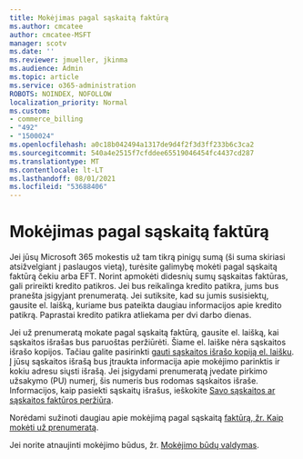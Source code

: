 ```yaml
---
title: Mokėjimas pagal sąskaitą faktūrą
ms.author: cmcatee
author: cmcatee-MSFT
manager: scotv
ms.date: ''
ms.reviewer: jmueller, jkinma
ms.audience: Admin
ms.topic: article
ms.service: o365-administration
ROBOTS: NOINDEX, NOFOLLOW
localization_priority: Normal
ms.custom:
- commerce_billing
- "492"
- "1500024"
ms.openlocfilehash: a0c18b042494a1317de9d4f2f3d3ff233b6c3ca2
ms.sourcegitcommit: 540a4e2515f7cfddee65519046454fc4437cd287
ms.translationtype: MT
ms.contentlocale: lt-LT
ms.lasthandoff: 08/01/2021
ms.locfileid: "53688406"
---
```

# <a name="pay-by-invoice"></a>Mokėjimas pagal sąskaitą faktūrą

Jei jūsų Microsoft 365 mokestis už tam tikrą pinigų sumą (ši suma skiriasi atsižvelgiant į paslaugos vietą), turėsite galimybę mokėti pagal sąskaitą faktūrą čekiu arba EFT. Norint apmokėti didesnių sumų sąskaitas faktūras, gali prireikti kredito patikros. Jei bus reikalinga kredito patikra, jums bus pranešta įsigyjant prenumeratą. Jei sutiksite, kad su jumis susisiektų, gausite el. laišką, kuriame bus pateikta daugiau informacijos apie kredito patikrą. Paprastai kredito patikra atliekama per dvi darbo dienas.

Jei už prenumeratą mokate pagal sąskaitą faktūrą, gausite el. laišką, kai sąskaitos išrašas bus paruoštas peržiūrėti. Šiame el. laiške nėra sąskaitos išrašo kopijos. Tačiau galite pasirinkti [gauti sąskaitos išrašo kopiją el. laišku](/microsoft-365/commerce/billing-and-payments/view-your-bill-or-invoice.md#receive-a-copy-of-your-billing-statement-in-email). Į jūsų sąskaitos išrašą bus įtraukta informacija apie mokėjimo parinktis ir kokiu adresu siųsti išrašą. Jei įsigydami prenumeratą įvedate pirkimo užsakymo (PU) numerį, šis numeris bus rodomas sąskaitos išraše. Informacijos, kaip pasiekti sąskaitų išrašus, ieškokite [Savo sąskaitos ar sąskaitos faktūros peržiūra](/microsoft-365/commerce/billing-and-payments/view-your-bill-or-invoice).

Norėdami sužinoti daugiau apie mokėjimą pagal sąskaitą [faktūrą, žr. Kaip mokėti už prenumeratą](/microsoft-365/commerce/billing-and-payments/pay-for-your-subscription).

Jei norite atnaujinti mokėjimo būdus, žr. [Mokėjimo būdų valdymas](/microsoft-365/commerce/billing-and-payments/manage-payment-methods).